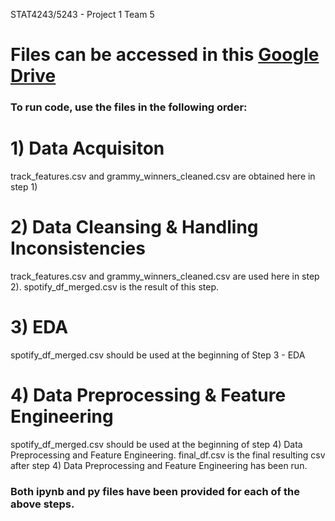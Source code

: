 STAT4243/5243 - Project 1 Team 5

# Files can be accessed in this [Google Drive](https://drive.google.com/drive/folders/1byePXLtTWD1EwFFk7AIwM_k8XZjrEuwJ?usp=sharing)

### To run code, use the files in the following order:

# 1) Data Acquisiton
track_features.csv and grammy_winners_cleaned.csv are obtained here in step 1)

# 2) Data Cleansing & Handling Inconsistencies
track_features.csv and grammy_winners_cleaned.csv are used here in step 2). 
spotify_df_merged.csv is the result of this step.

# 3) EDA
spotify_df_merged.csv should be used at the beginning of Step 3 - EDA

# 4) Data Preprocessing & Feature Engineering
spotify_df_merged.csv should be used at the beginning of step 4) Data Preprocessing and Feature Engineering.
final_df.csv is the final resulting csv after step 4) Data Preprocessing and Feature Engineering has been run.

### Both ipynb and py files have been provided for each of the above steps.
